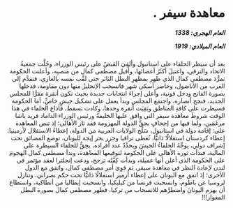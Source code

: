 <h1 dir="rtl">معاهدة سيفر  .</h1>

<h5 dir="rtl">العام الهجري:  1338

العام الميلادي: 1919

</h5>

<p dir="rtl">بعد أن سيطر الحلفاء على استانبول وألقِيَ القبضُ على رئيس الوزراء، وحُلَّت جمعيةُ الاتحاد والترقي، واغتيلَ أكثَرُ أعضائها، وأُقيل مصطفى كمال من منصبِه، وأعلنت الحكومة تمرُّدَ مصطفى كمال الذي ظهر بمظهرِ البطل الثائر حتى لقَّب نفسه بالغازي، فتقدَّم إلى الغرب من الأناضول، وحاصر أسكي شهر فانسحب الإنجليزُ منها دون مقاومة، فدخلها بصورة الفاتح ودخل قونية، وأعلن إجراءَ انتخابات جديدة بحيث تكون أنقرة مقرًّا للمجلس الجديد، فنجح أنصاره، واجتمع المجلس وبدأ يعمل على تشكيل جيشٍ خاصٍّ، أما الحكومة فسيطرت على كافةِ المناطق وبَقِيَت أنقرة وحدها، وكادت تسقط، فأذاع الحلفاء في هذا الوقت شروطَ معاهدة سيفر التي وافق عليها الخليفةُ ورئيس الوزراء الداماد فريد باشا مرغَمَينِ، ولما فيها من إجحافٍ بحقِّ الدولة المهزومة فقد ثار الأهالي؛ إذ تنص المعاهدة على: إقامة دولة في استانبول، سَلْخ الولايات العربية من الدولة، إعطاءُ الاستقلال لأرمينيا، إعطاء كردستان استقلالًا ذاتيًّا، تُعطى تراقيا وجزر بحر إيجة لليونان، توضع المضائق تحت إشراف دولي، يوجِّهُ الحلفاءُ الجيشَ ويحدَّدُ عدد أفراده، يحِقُّ للحلفاء السيطرة على المالية، فبدأت ثورة الأهالي على الحكومة لتوقيعها المعاهدة، وبدأ مصطفى كمال الهجومَ على الحكومة الذي أعلن أنها عميلة، وبدأت كِفَّتُه ترجح، ودعت إنجلترا لعقد مؤتمر في لندن لإعادة النظر في معاهدة سيفر، ثم قوِيَ أمر مصطفى كمال، واتفق مع الدول الأخرى؛ إذ اتفق مع اليونان على إعطاء أزمير استقلالًا ذاتيًّا تحت حكم نصراني، وتنازل لروسيا عن باطوم، وانسحبت فرنسا من كيليكيا، وانسحبت إيطاليا من أنطاكية، واستطاع أن يهزم اليونانَ واضطرَّهم للانسحاب من تركيا، فظهر مصطفى كمال بصورة البطل المغوار!!!</p></br>
